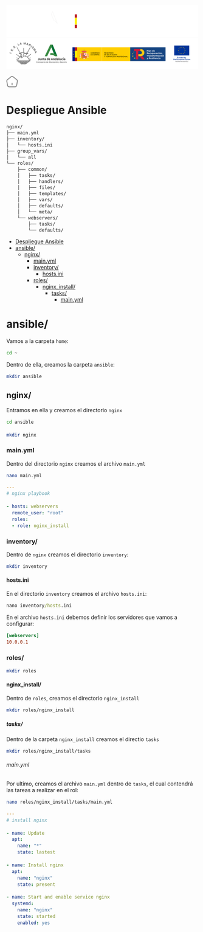 ![](https://github.com/jcorvid509/.resGen/blob/main/_bannerD.png#gh-dark-mode-only)
![](https://github.com/jcorvid509/.resGen/blob/main/_bannerL.png#gh-light-mode-only)

<a href="/README.md"><img src="https://github.com/jcorvid509/.resGen/blob/main/_home.svg" width="30"></a>


# Despliegue Ansible

```plaintext
nginx/
├── main.yml
├── inventory/
│   └── hosts.ini
├── group_vars/
│   └── all
└── roles/
    ├── common/
    │   ├── tasks/
    │   ├── handlers/
    │   ├── files/
    │   ├── templates/
    │   ├── vars/
    │   ├── defaults/
    │   └── meta/
    └── webservers/
        ├── tasks/
        └── defaults/
```

- [Despliegue Ansible](#despliegue-ansible)
- [ansible/](#ansible)
  - [nginx/](#nginx)
    - [main.yml](#mainyml)
    - [inventory/](#inventory)
      - [hosts.ini](#hostsini)
    - [roles/](#roles)
      - [nginx\_install/](#nginx_install)
        - [tasks/](#tasks)
          - [main.yml](#mainyml-1)

# ansible/

Vamos a la carpeta `home`:

```bash
cd ~
```

Dentro de ella, creamos la carpeta `ansible`:

```bash
mkdir ansible
```

## nginx/

Entramos en ella y creamos el directorio `nginx`

```bash
cd ansible

mkdir nginx
```
### main.yml

Dentro del directorio `nginx` creamos el archivo `main.yml`

```bash
nano main.yml
```

```yml
---
# nginx playbook

- hosts: webservers
  remote_user: "root"
  roles:
  - role: nginx_install
```

### inventory/

Dentro de `nginx` creamos el directorio `inventory`:

```bash
mkdir inventory
```

#### hosts.ini

En el directorio `inventory` creamos el archivo `hosts.ini`:

```cmd
nano inventory/hosts.ini
```

En el archivo `hosts.ini` debemos definir los servidores que vamos a configurar:

```ini
[webservers]
10.0.0.1
```

### roles/

```bash
mkdir roles
```

#### nginx_install/

Dentro de `roles`, creamos el directorio `nginx_install`

```bash
mkdir roles/nginx_install
```

##### tasks/

Dentro de la carpeta `nginx_install` creamos el directio `tasks`

```bash
mkdir roles/nginx_install/tasks
```

###### main.yml

Por ultimo, creamos el archivo `main.yml` dentro de `tasks`, el cual contendrá las tareas a realizar en el rol:

```bash
nano roles/nginx_install/tasks/main.yml
```

```yml
---
# install nginx

- name: Update
  apt:
    name: "*"
    state: lastest

- name: Install nginx
  apt:
    name: "nginx"
    state: present

- name: Start and enable service nginx
  systemd:
    name: "nginx"
    state: started
    enabled: yes
```